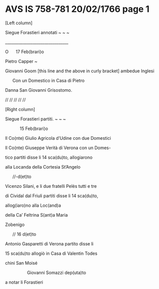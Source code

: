 # AVS IS 758-781 20/02/1766 page 1


\[Left column\]

Siegue Forastieri annotati \~ \~ \~

\_\_\_\_\_\_\_\_\_\_\_\_\_\_\_\_\_\_\_\_\_\_\_\_\_\_\_\_\_\_\_\_

O&nbsp;&nbsp;&nbsp;&nbsp;&nbsp;&nbsp;17 Feb(brari)o

Pietro Capper \~

Giovanni Goom \[this line and the above in curly bracket\] ambedue Inglesi

&nbsp;&nbsp;&nbsp;&nbsp;&nbsp;&nbsp;Con un Domestico in Casa di Pietro 

Danna San Giovanni Grisostomo.

//  // // // //

\[Right column\]

Siegue Forastieri partiti. \~ \~ \~

&nbsp;&nbsp;&nbsp;&nbsp;&nbsp;&nbsp;&nbsp;&nbsp;&nbsp;&nbsp;&nbsp;&nbsp;15 Feb(brari)o

Il Co(nte) Giulio Agricola d’Udine con due Domestici

Il Co(nte) Giuseppe Verità di Verona con un Domes-

tico partiti disse li 14 sca(du)to, allogiarono

alla Locanda della Cortesia St’Angelo

&nbsp;&nbsp;&nbsp;&nbsp;&nbsp;&nbsp;//-d(et)to

Vicenzo Silani, e li due fratelli Pelès tutti e tre

di Cividal dal Friuli partiti disse li 14 sca(du)to, 

allog(iaro)no alla Loc(and)a

 della Ca’ Feltrina S(ant)a Maria

Zobenigo

&nbsp;&nbsp;&nbsp;&nbsp;&nbsp;&nbsp;// 16 d(et)to

Antonio Gasparetti di Verona partito disse li 

15 sca(du)to allogiò in Casa di Valentin Todes

chini San Moisé

&nbsp;&nbsp;&nbsp;&nbsp;&nbsp;&nbsp;&nbsp;&nbsp;&nbsp;&nbsp;&nbsp;&nbsp;&nbsp;&nbsp;&nbsp;&nbsp;&nbsp;&nbsp;Giovanni Somazzi dep(uta)to 

a notar li Forastieri